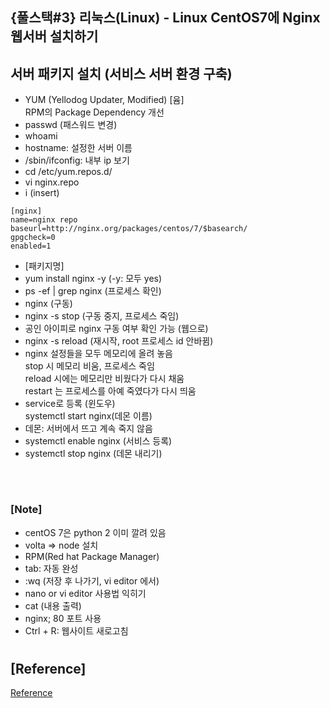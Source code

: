 ## {풀스택#3} 리눅스(Linux) - Linux CentOS7에 Nginx 웹서버 설치하기

## **서버 패키지 설치 (서비스 서버 환경 구축)**

- YUM (Yellodog Updater, Modified) [윰] <br/>
  RPM의 Package Dependency 개선
- passwd (패스워드 변경)
- whoami
- hostname: 설정한 서버 이름
- /sbin/ifconfig: 내부 ip 보기
- cd /etc/yum.repos.d/
- vi nginx.repo
- i (insert)

```linux
[nginx]
name=nginx repo
baseurl=http://nginx.org/packages/centos/7/$basearch/
gpgcheck=0
enabled=1
```

- [패키지명]
- yum install nginx -y (-y: 모두 yes)
- ps -ef | grep nginx (프로세스 확인)
- nginx (구동)
- nginx -s stop (구동 중지, 프로세스 죽임)
- 공인 아이피로 nginx 구동 여부 확인 가능 (웹으로)
- nginx -s reload (재시작, root 프로세스 id 안바뀜)
- nginx 설정들을 모두 메모리에 올려 놓음 <br/>
  stop 시 메모리 비움, 프로세스 죽임 <br/>
  reload 시에는 메모리만 비웠다가 다시 채움 <br/>
  restart 는 프로세스를 아예 죽였다가 다시 띄움
- service로 등록 (윈도우) <br/>
  systemctl start nginx(데몬 이름)
- 데몬: 서버에서 뜨고 계속 죽지 않음
- systemctl enable nginx (서비스 등록)
- systemctl stop nginx (데몬 내리기)

<br/>

#

### [Note]

- centOS 7은 python 2 이미 깔려 있음
- volta => node 설치
- RPM(Red hat Package Manager)
- tab: 자동 완성
- :wq (저장 후 나가기, vi editor 에서)
- nano or vi editor 사용법 익히기
- cat (내용 출력)
- nginx; 80 포트 사용
- Ctrl + R: 웹사이트 새로고침

#

## [Reference]

[Reference](https://www.youtube.com/watch?v=WSGuy2QiESw&list=PLEOnZ6GeucBVj0V5JFQx_6XBbZrrynzMh&index=12)
